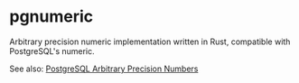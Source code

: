 # pgnumeric

Arbitrary precision numeric implementation written in Rust, compatible with PostgreSQL's numeric.

See also: [PostgreSQL Arbitrary Precision Numbers](https://www.postgresql.org/docs/current/datatype-numeric.html#DATATYPE-NUMERIC-DECIMAL)
